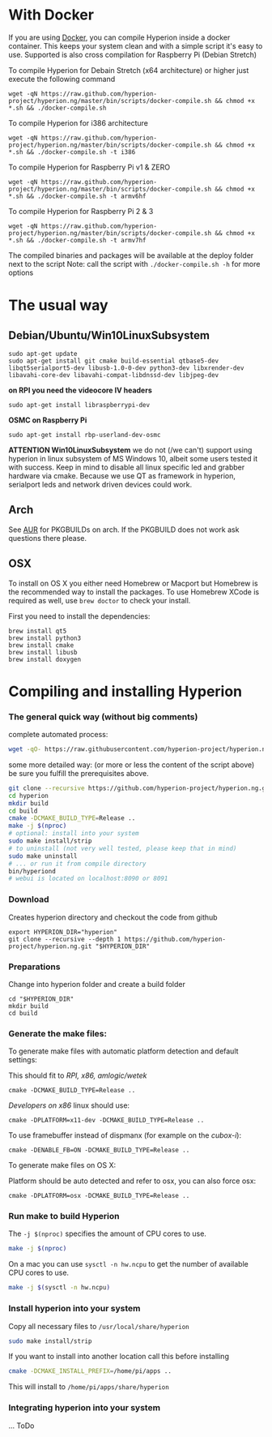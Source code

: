 # With Docker
If you are using [Docker](https://www.docker.com/), you can compile Hyperion inside a docker container. This keeps your system clean and with a simple script it's easy to use. Supported is also cross compilation for Raspberry Pi (Debian Stretch)

To compile Hyperion for Debain Stretch (x64 architecture) or higher just execute the following command
```
wget -qN https://raw.github.com/hyperion-project/hyperion.ng/master/bin/scripts/docker-compile.sh && chmod +x *.sh && ./docker-compile.sh
```
To compile Hyperion for i386 architecture
```
wget -qN https://raw.github.com/hyperion-project/hyperion.ng/master/bin/scripts/docker-compile.sh && chmod +x *.sh && ./docker-compile.sh -t i386
```
To compile Hyperion for Raspberry Pi v1 & ZERO
```
wget -qN https://raw.github.com/hyperion-project/hyperion.ng/master/bin/scripts/docker-compile.sh && chmod +x *.sh && ./docker-compile.sh -t armv6hf
```
To compile Hyperion for Raspberry Pi 2 & 3
```
wget -qN https://raw.github.com/hyperion-project/hyperion.ng/master/bin/scripts/docker-compile.sh && chmod +x *.sh && ./docker-compile.sh -t armv7hf
```
The compiled binaries and packages will be available at the deploy folder next to the script
Note: call the script with `./docker-compile.sh -h` for more options

# The usual way

## Debian/Ubuntu/Win10LinuxSubsystem

```
sudo apt-get update
sudo apt-get install git cmake build-essential qtbase5-dev libqt5serialport5-dev libusb-1.0-0-dev python3-dev libxrender-dev libavahi-core-dev libavahi-compat-libdnssd-dev libjpeg-dev
```

**on RPI you need the videocore IV headers**

```
sudo apt-get install libraspberrypi-dev
```

**OSMC on Raspberry Pi**
```
sudo apt-get install rbp-userland-dev-osmc
```

**ATTENTION Win10LinuxSubsystem** we do not (/we can't) support using hyperion in linux subsystem of MS Windows 10, albeit some users tested it with success. Keep in mind to disable
all linux specific led and grabber hardware via cmake. Because we use QT as framework in hyperion, serialport leds and network driven devices could work.


## Arch
See [AUR](https://aur.archlinux.org/packages/?O=0&SeB=nd&K=hyperion&outdated=&SB=n&SO=a&PP=50&do_Search=Go) for PKGBUILDs on arch. If the PKGBUILD does not work ask questions there please.


## OSX
To install on OS X you either need Homebrew or Macport but Homebrew is the recommended way to install the packages. To use Homebrew XCode is required as well, use `brew doctor` to check your install.

First you need to install the dependencies:
```
brew install qt5
brew install python3
brew install cmake
brew install libusb
brew install doxygen
```


# Compiling and installing Hyperion

### The general quick way (without big comments)

complete automated process:
```bash
wget -qO- https://raw.githubusercontent.com/hyperion-project/hyperion.ng/master/bin/compile.sh | sh
```

some more detailed way: (or more or less the content of the script above)
be sure you fulfill the prerequisites above.

```bash
git clone --recursive https://github.com/hyperion-project/hyperion.ng.git hyperion
cd hyperion
mkdir build
cd build
cmake -DCMAKE_BUILD_TYPE=Release ..
make -j $(nproc)
# optional: install into your system
sudo make install/strip
# to uninstall (not very well tested, please keep that in mind)
sudo make uninstall
# ... or run it from compile directory
bin/hyperiond
# webui is located on localhost:8090 or 8091
```


### Download
 Creates hyperion directory and checkout the code from github

```
export HYPERION_DIR="hyperion"
git clone --recursive --depth 1 https://github.com/hyperion-project/hyperion.ng.git "$HYPERION_DIR"
```

### Preparations
Change into hyperion folder and create a build folder
```
cd "$HYPERION_DIR"
mkdir build
cd build
```

### Generate the make files:

To generate make files with automatic platform detection and default settings:

This should fit to *RPI, x86, amlogic/wetek*
```
cmake -DCMAKE_BUILD_TYPE=Release ..
```

*Developers on x86* linux should use:
```
cmake -DPLATFORM=x11-dev -DCMAKE_BUILD_TYPE=Release ..
```

To use framebuffer instead of dispmanx (for example on the *cubox-i*):
```
cmake -DENABLE_FB=ON -DCMAKE_BUILD_TYPE=Release ..
```

To generate make files on OS X:

Platform should be auto detected and refer to osx, you can also force osx:
```
cmake -DPLATFORM=osx -DCMAKE_BUILD_TYPE=Release ..
```

### Run make to build Hyperion
The `-j $(nproc)` specifies the amount of CPU cores to use.
```bash
make -j $(nproc)
```

On a mac you can use ``sysctl -n hw.ncpu`` to get the number of available CPU cores to use.

```bash
make -j $(sysctl -n hw.ncpu)
```

### Install hyperion into your system

Copy all necessary files to ``/usr/local/share/hyperion``
```bash
sudo make install/strip
```

If you want to install into another location call this before installing

```bash
cmake -DCMAKE_INSTALL_PREFIX=/home/pi/apps ..
```
This will install to ``/home/pi/apps/share/hyperion``


### Integrating hyperion into your system

... ToDo
